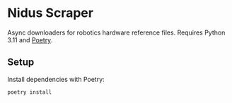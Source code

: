 # Nidus Scraper

Async downloaders for robotics hardware reference files. Requires Python 3.11
and [Poetry](https://python-poetry.org/).

## Setup

Install dependencies with Poetry:

```bash
poetry install